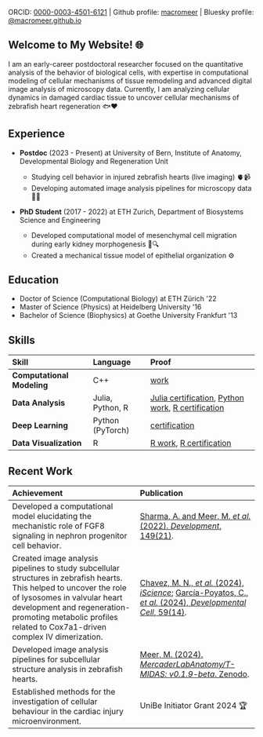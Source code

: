 ORCID: [0000-0003-4501-6121](https://orcid.org/0000-0003-4501-6121) | Github profile: [macromeer](https://github.com/macromeer) | Bluesky profile: [@macromeer.github.io](https://bsky.app/profile/macromeer.github.io) 

 

## Welcome to My Website! 🌐  

I am an early-career postdoctoral researcher focused on the quantitative analysis of the behavior of biological cells, with expertise in computational modeling of cellular mechanisms of tissue remodeling and advanced digital image analysis of microscopy data. Currently, I am analyzing cellular dynamics in damaged cardiac tissue to uncover cellular mechanisms of zebrafish heart regeneration 🐟❤️ 


## **Experience**
- **Postdoc** (2023 - Present) at University of Bern, Institute of Anatomy, Developmental Biology and Regeneration Unit 
  
    * Studying cell behavior in injured zebrafish hearts (live imaging) 🫀📹
    * Developing automated image analysis pipelines for microscopy data 📸🤖

- **PhD Student** (2017 - 2022) at ETH Zurich, Department of Biosystems Science and Engineering 
  
    * Developed computational model of mesenchymal cell migration during early kidney morphogenesis 🦠🔍 
    * Created a mechanical tissue model of epithelial organization ⚙️

## **Education**

*   Doctor of Science (Computational Biology) at ETH Zürich '22 
*   Master of Science (Physics) at Heidelberg University '16 
*   Bachelor of Science (Biophysics) at Goethe University Frankfurt '13 

## **Skills**
| Skill                    | Language | Proof                                                                                                                                     
| :------------------------ | :-------- | :----------------------------------------------------------------------------------------------------------------------------------------- |
| **Computational Modeling** | C++      | [work](https://git.bsse.ethz.ch/iber/Publications/2022_Meer_NPC_Condensation)                                                         |
| **Data Analysis**          | Julia, Python, R   | [Julia certification](https://coursera.org/share/a62d80f195c50fd8d7c7b0ece3bb2279), [Python work](https://github.com/macromeer), [R certification](https://courses.edx.org/certificates/bfb8efbaa75d4de3afa94f8599671b6d) |
| **Deep Learning**          | Python (PyTorch)  | [certification](https://github.com/macromeer/macromeer.github.io/blob/main/certificates/Bern_DL_WinterSchool_2024_Certificate_MarcoMeer.pdf) |
| **Data Visualization**     | R        | [R work](https://github.com/macromeer/scifig_plot_examples_R), [R certification](https://courses.edx.org/certificates/f4a5d4042f9c45a4892559d431aa4b2e)               |


## **Recent Work**

| Achievement                                                                                                                                                                                                                                                           | Publication                                                                                                                                                                                                              |
| :-------------------------------------------------------------------------------------------------------------------------------------------------------------------------------------------------------------------------------------------------------------------- | :-------------------------------------------------------------------------------------------------------------------------------------------------------------------------------------------------------------------------- |
| Developed a computational model elucidating the mechanistic role of FGF8 signaling in nephron progenitor cell behavior.                                                                                                                                                           | [Sharma, A. and Meer, M. *et al.* (2022). *Development*, 149(21)](https://doi.org/10.1242/dev.201012).                                                                                                                                                                         |
| Created image analysis pipelines to study subcellular structures in zebrafish hearts. This helped to uncover the role of lysosomes in valvular heart development and regeneration-promoting metabolic profiles related to Cox7a1-driven complex IV dimerization. | [Chavez, M. N., *et al.* (2024), *iScience*](https://doi.org/10.1016/j.isci.2024.111406); [García-Poyatos, C., *et al.* (2024), *Developmental Cell*, 59(14)](https://doi.org/10.1016/j.devcel.2024.04.012).                                                                                                             |
| Developed image analysis pipelines for subcellular structure analysis in zebrafish hearts.                                                                                                                                                                           | [Meer, M. (2024). *MercaderLabAnatomy/T-MIDAS: v0.1.9-beta*. Zenodo](https://doi.org/10.5281/zenodo.10728503).                                                                                                                                                        |
| Established methods for the investigation of cellular behaviour in the cardiac injury microenvironment.                                                                                                                                                                           | UniBe Initiator Grant 2024 🏆                                                                                                                                                       |
